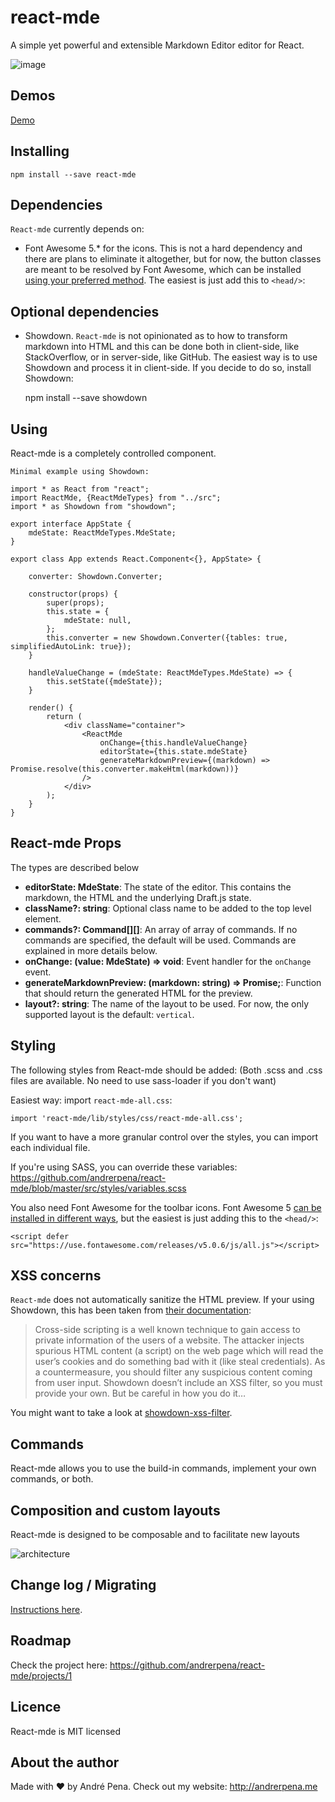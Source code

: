 # react-mde

A simple yet powerful and extensible Markdown Editor editor for React.

![image](https://github.com/andrerpena/react-mde/blob/master/assets/react-mde-5.png)

## Demos

[Demo](http://andrerpena.me/react-mde/)

## Installing

    npm install --save react-mde

## Dependencies

`React-mde` currently depends on:

- Font Awesome 5.* for the icons. This is not a hard dependency and there are plans to eliminate it altogether, but for now,
the button classes are meant to be resolved by Font Awesome, which can be installed [using your preferred method](https://fontawesome.com/how-to-use/svg-with-js).
The easiest is just add this to `<head/>`:


    <script defer src="https://use.fontawesome.com/releases/v5.0.6/js/all.js"></script>
 

## Optional dependencies

- Showdown. `React-mde` is not opinionated as to how to transform markdown into HTML and this can be done both in client-side,
like StackOverflow, or in server-side, like GitHub. The easiest way is to use Showdown and process it in client-side. If you
decide to do so, install Showdown:



    npm install --save showdown


## Using

 React-mde is a completely controlled component.
    
    Minimal example using Showdown:
    
    import * as React from "react";
    import ReactMde, {ReactMdeTypes} from "../src";
    import * as Showdown from "showdown";
    
    export interface AppState {
        mdeState: ReactMdeTypes.MdeState;
    }
    
    export class App extends React.Component<{}, AppState> {
    
        converter: Showdown.Converter;
    
        constructor(props) {
            super(props);
            this.state = {
                mdeState: null,
            };
            this.converter = new Showdown.Converter({tables: true, simplifiedAutoLink: true});
        }
    
        handleValueChange = (mdeState: ReactMdeTypes.MdeState) => {
            this.setState({mdeState});
        }
    
        render() {
            return (
                <div className="container">
                    <ReactMde
                        onChange={this.handleValueChange}
                        editorState={this.state.mdeState}
                        generateMarkdownPreview={(markdown) => Promise.resolve(this.converter.makeHtml(markdown))}
                    />
                </div>
            );
        }
    }


## React-mde Props

The types are described below

- **editorState: MdeState**: The state of the editor. This contains the markdown, the HTML and the underlying Draft.js state.
- **className?: string**: Optional class name to be added to the top level element.
- **commands?: Command[][]**: An array of array of commands. If no commands are specified, the default will be used. Commands are explained in more details below.
- **onChange: (value: MdeState) => void**: Event handler for the `onChange` event.
- **generateMarkdownPreview: (markdown: string) => Promise<string>;**: Function that should return the generated HTML for the preview.
- **layout?: string**: The name of the layout to be used. For now, the only supported layout is the default: `vertical`.

## Styling

The following styles from React-mde should be added: (Both .scss and .css files are available. No need to use sass-loader if you don't want)

Easiest way: import `react-mde-all.css`:

    import 'react-mde/lib/styles/css/react-mde-all.css';
    
If you want to have a more granular control over the styles, you can import each individual file.
    
If you're using SASS, you can override these variables: https://github.com/andrerpena/react-mde/blob/master/src/styles/variables.scss

You also need Font Awesome for the toolbar icons. Font Awesome 5 [can be installed in different ways](https://fontawesome.com/how-to-use/svg-with-js),
but the easiest is just adding this to the `<head/>`:

    <script defer src="https://use.fontawesome.com/releases/v5.0.6/js/all.js"></script>

## XSS concerns

`React-mde` does not automatically sanitize the HTML preview. If your using Showdown,
this has been taken from [their documentation](https://github.com/showdownjs/showdown/wiki/Markdown's-XSS-Vulnerability-(and-how-to-mitigate-it)):
    
> Cross-side scripting is a well known technique to gain access to private information of the users
of a website. The attacker injects spurious HTML content (a script) on the web page which will read 
the user’s cookies and do something bad with it (like steal credentials). As a countermeasure,
 you should filter any suspicious content coming from user input. Showdown doesn’t include an 
 XSS filter, so you must provide your own. But be careful in how you do it…
 
You might want to take a look at [showdown-xss-filter](https://github.com/VisionistInc/showdown-xss-filter).

    
## Commands

React-mde allows you to use the build-in commands, implement your own commands, or both.

## Composition and custom layouts

React-mde is designed to be composable and to facilitate new layouts

![architecture](https://github.com/andrerpena/react-mde/blob/master/assets/architecture.png)

## Change log / Migrating

[Instructions here](https://github.com/andrerpena/react-mde/blob/master/docs-md/ChangeLogMigrating.md).

## Roadmap

Check the project here: https://github.com/andrerpena/react-mde/projects/1

## Licence

React-mde is MIT licensed

## About the author

Made with :heart: by André Pena. Check out my website: http://andrerpena.me
